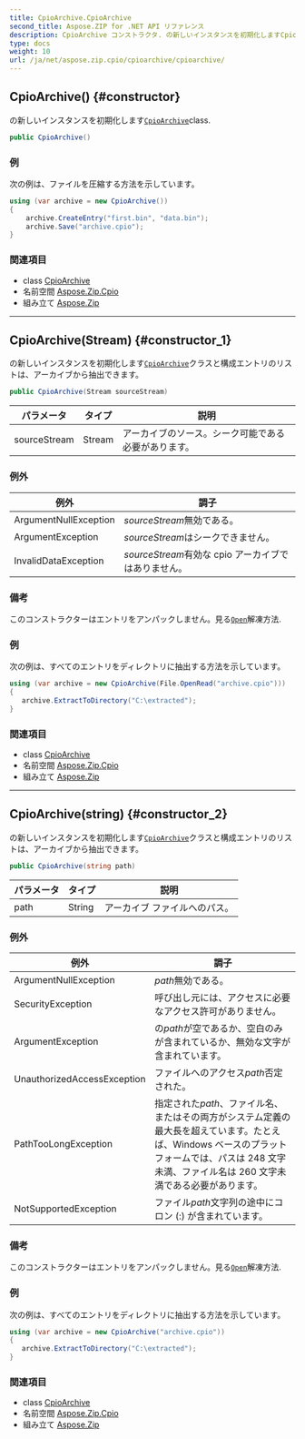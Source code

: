 ```yaml
---
title: CpioArchive.CpioArchive
second_title: Aspose.ZIP for .NET API リファレンス
description: CpioArchive コンストラクタ. の新しいインスタンスを初期化しますCpioArchiveclass.
type: docs
weight: 10
url: /ja/net/aspose.zip.cpio/cpioarchive/cpioarchive/
---
```

## CpioArchive() {#constructor}

の新しいインスタンスを初期化します[`CpioArchive`](../)class.

```csharp
public CpioArchive()
```

### 例

次の例は、ファイルを圧縮する方法を示しています。

```csharp
using (var archive = new CpioArchive())
{
    archive.CreateEntry("first.bin", "data.bin");
    archive.Save("archive.cpio");
}
```

### 関連項目

* class [CpioArchive](../)
* 名前空間 [Aspose.Zip.Cpio](../../cpioarchive/)
* 組み立て [Aspose.Zip](../../../)

---

## CpioArchive(Stream) {#constructor_1}

の新しいインスタンスを初期化します[`CpioArchive`](../)クラスと構成エントリのリストは、アーカイブから抽出できます。

```csharp
public CpioArchive(Stream sourceStream)
```

| パラメータ | タイプ | 説明 |
| --- | --- | --- |
| sourceStream | Stream | アーカイブのソース。シーク可能である必要があります。 |

### 例外

| 例外 | 調子 |
| --- | --- |
| ArgumentNullException | *sourceStream*無効である。 |
| ArgumentException | *sourceStream*はシークできません。 |
| InvalidDataException | *sourceStream*有効な cpio アーカイブではありません。 |

### 備考

このコンストラクターはエントリをアンパックしません。見る[`Open`](../../cpioentry/open/)解凍方法.

### 例

次の例は、すべてのエントリをディレクトリに抽出する方法を示しています。

```csharp
using (var archive = new CpioArchive(File.OpenRead("archive.cpio")))
{ 
   archive.ExtractToDirectory("C:\extracted");
}
```

### 関連項目

* class [CpioArchive](../)
* 名前空間 [Aspose.Zip.Cpio](../../cpioarchive/)
* 組み立て [Aspose.Zip](../../../)

---

## CpioArchive(string) {#constructor_2}

の新しいインスタンスを初期化します[`CpioArchive`](../)クラスと構成エントリのリストは、アーカイブから抽出できます。

```csharp
public CpioArchive(string path)
```

| パラメータ | タイプ | 説明 |
| --- | --- | --- |
| path | String | アーカイブ ファイルへのパス。 |

### 例外

| 例外 | 調子 |
| --- | --- |
| ArgumentNullException | *path*無効である。 |
| SecurityException | 呼び出し元には、アクセスに必要なアクセス許可がありません。 |
| ArgumentException | の*path*が空であるか、空白のみが含まれているか、無効な文字が含まれています。 |
| UnauthorizedAccessException | ファイルへのアクセス*path*否定された。 |
| PathTooLongException | 指定された*path*、ファイル名、またはその両方がシステム定義の最大長を超えています。たとえば、Windows ベースのプラットフォームでは、パスは 248 文字未満、ファイル名は 260 文字未満である必要があります。 |
| NotSupportedException | ファイル*path*文字列の途中にコロン (:) が含まれています。 |

### 備考

このコンストラクターはエントリをアンパックしません。見る[`Open`](../../cpioentry/open/)解凍方法.

### 例

次の例は、すべてのエントリをディレクトリに抽出する方法を示しています。

```csharp
using (var archive = new CpioArchive("archive.cpio")) 
{ 
   archive.ExtractToDirectory("C:\extracted");
}
```

### 関連項目

* class [CpioArchive](../)
* 名前空間 [Aspose.Zip.Cpio](../../cpioarchive/)
* 組み立て [Aspose.Zip](../../../)


